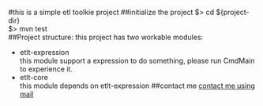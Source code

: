 
#this is a simple etl toolkie project
##initialize the project
$> cd ${project-dir}  
$> mvn test  
##Project structure:
this project has two workable modules:    
* etlt-expression  
    this module support a expression to do something, please run CmdMain to experience it.  
* etlt-core  
    this module depends on etlt-expression
##contact me
[contact me using mail](juxiaomi@hotmail.com)